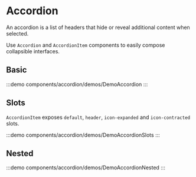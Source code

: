 <script setup>
import DemoAccordion from '@/components/accordion/demos/DemoAccordion.vue'
import DemoAccordionNested from '@/components/accordion/demos/DemoAccordionNested.vue'
import DemoAccordionSlots from '@/components/accordion/demos/DemoAccordionSlots.vue'
</script>

# Accordion

An accordion is a list of headers that hide or reveal additional content when selected.

Use `Accordion` and `AccordionItem` components to easily compose collapsible interfaces.

## Basic

:::demo components/accordion/demos/DemoAccordion
<DemoAccordion />
:::


## Slots

`AccordionItem` exposes `default`, `header`, `icon-expanded` and `icon-contracted` slots.

:::demo components/accordion/demos/DemoAccordionSlots
<DemoAccordionSlots />
:::

## Nested

:::demo components/accordion/demos/DemoAccordionNested
<DemoAccordionNested />
:::
